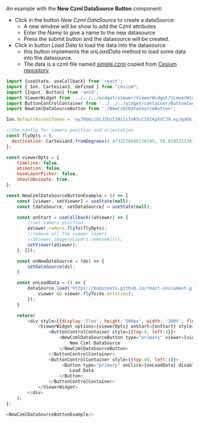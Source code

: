 An example with the __New Czml DataSource Button__ component:
- Click in the button *New Czml DataSource* to create a dataSource:
    - A new window will be show to add the Czml attributes
    - Enter the *Name* to give a name to the new datasource
    - Press the submit button and the datasource will be created.
- Click in button *Load Data* to load the data into the datasource
    - this button implements the *onLoadData* method to load some
      data into the datasource.
    - The data is a czml file named [simple.czml](https://mapuiexts.github.io/react-cesiumext.github.io/assets/Czml/simple.czml) 
      copied from [Cesium repository](https://github.com/CesiumGS/cesium/tree/main/Apps/SampleData).


```js
import {useState, useCallback} from 'react';
import { Ion, Cartesian3, defined } from "cesium";
import {Input, Button} from 'antd';
import ViewerWidget from '../../../widget/viewer/ViewerWidget/ViewerWidget';
import ButtonControlContainer from '../../../widget/container/ButtonControlContainer/ButtonControlContainer';
import NewCzmlDataSourceButton from './NewCzmlDataSourceButton';

Ion.defaultAccessToken = 'eyJhbGciOiJIUzI1NiIsInR5cCI6IkpXVCJ9.eyJqdGkiOiI1OGZjNDZkNC1iOTdlLTRhYWMtODBjYy1mNWIzOGEwYjUxNjAiLCJpZCI6MTAzODcsInNjb3BlcyI6WyJhc3IiLCJnYyJdLCJpYXQiOjE1NTYyODk0MDl9.f13hGNgcrSFUzcocb5CpHD3Im9xzT0c7IDAPcpwGidc';

//the config for camera position and orientation
const flyOpts = {
  destination: Cartesian3.fromDegrees(4.4732578686176545, 50.859531134752565, 20000000)
};

const viewerOpts = {
    timeline: false,
    animation: false,
    baseLayerPicker: false,
    shouldAnimate: true,
};

const NewCzmlDataSourceButtonExample = () => {
    const [viewer, setViewer] = useState(null);
    const [dataSource, setDataSource] = useState(null);

    const onStart = useCallback((aViewer) => {
        //set camera position
        aViewer.camera.flyTo(flyOpts);
        //remove all the viewer layers
        //aViewer.imageryLayers.removeAll();
        setViewer(aViewer);
    }, []);

    const onNewDataSource = (ds) => {
        setDataSource(ds);
    }

    const onLoadData = () => {
        dataSource.load('https://mapuiexts.github.io/react-cesiumext.github.io/assets/Czml/simple.czml').then((ds) => {
            viewer && viewer.flyTo(ds.entities);
        });
    }

    return(
        <div style={{display:'flex', height:'500px', width: '100%', flexDirection: 'column', gap:5}}>
            <ViewerWidget options={viewerOpts} onStart={onStart} style={{width:'100%'}}>
                <ButtonControlContainer style={{top:4, left:4}}>
                    <NewCzmlDataSourceButton type="primary" viewer={viewer} onNewDataSource={onNewDataSource} disabled={defined(dataSource)}>
                        New Czml DataSource
                    </NewCzmlDataSourceButton>
                </ButtonControlContainer>
                <ButtonControlContainer style={{top:48, left:4}}>
                     <Button type="primary" onClick={onLoadData} disabled={!defined(dataSource)}>
                        Load Data
                    </Button>
                </ButtonControlContainer>
            </ViewerWidget>
        </div>
    );
};

<NewCzmlDataSourceButtonExample/>
```